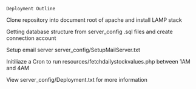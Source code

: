 ``Deployment Outline``

  Clone repository into document root of apache and install LAMP stack

  Getting database structure from server_config .sql files and create connection account

  Setup email server server_config/SetupMailServer.txt
  
  Initiliaze a Cron to run resources/fetchdailystockvalues.php between 1AM and 4AM
  
  
  View server_config/Deployment.txt for more information
